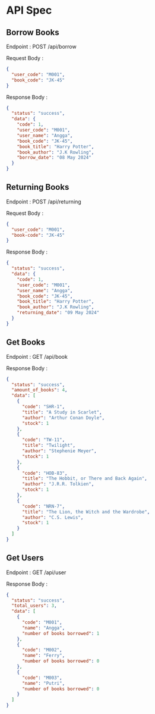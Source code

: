 # API Spec

## Borrow Books

Endpoint : POST /api/borrow

Request Body :

```json
{
  "user_code": "M001",
  "book_code": "JK-45"
}
```

Response Body :

```json
{
  "status": "success",
  "data": {
    "code": 1,
    "user_code": "M001",
    "user_name": "Angga",
    "book_code": "JK-45",
    "book_title": "Harry Potter",
    "book_author": "J.K Rowling",
    "borrow_date": "08 May 2024"
  }
}
```

## Returning Books

Endpoint : POST /api/returning

Request Body :

```json
{
  "user_code": "M001",
  "book-code": "JK-45"
}
```

Response Body :

```json
{
  "status": "success",
  "data": {
    "code": 1,
    "user_code": "M001",
    "user_name": "Angga",
    "book_code": "JK-45",
    "book_title": "Harry Potter",
    "book_author": "J.K Rowling",
    "returning_date": "09 May 2024"
  }
}
```

## Get Books

Endpoint : GET /api/book

Response Body :

```json
{
  "status": "success",
  "amount_of_books": 4,
  "data": [
    {
      "code": "SHR-1",
      "title": "A Study in Scarlet",
      "author": "Arthur Conan Doyle",
      "stock": 1
    },
    {
      "code": "TW-11",
      "title": "Twilight",
      "author": "Stephenie Meyer",
      "stock": 1
    },
    {
      "code": "HOB-83",
      "title": "The Hobbit, or There and Back Again",
      "author": "J.R.R. Tolkien",
      "stock": 1
    },
    {
      "code": "NRN-7",
      "title": "The Lion, the Witch and the Wardrobe",
      "author": "C.S. Lewis",
      "stock": 1
    }
  ]
}
```

## Get Users

Endpoint : GET /api/user

Response Body :

```json
{
  "status": "success",
  "total_users": 3,
  "data": [
    {
      "code": "M001",
      "name": "Angga",
      "number of books borrowed": 1
    },
    {
      "code": "M002",
      "name": "Ferry",
      "number of books borrowed": 0
    },
    {
      "code": "M003",
      "name": "Putri",
      "number of books borrowed": 0
    }
  ]
}
```
